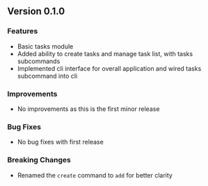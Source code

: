 ## Version 0.1.0

### Features
- Basic tasks module
- Added ability to create tasks and manage task list, with tasks subcommands
- Implemented cli interface for overall application and wired tasks subcommand into cli


### Improvements
- No improvements as this is the first minor release

### Bug Fixes
- No bug fixes with first release

### Breaking Changes
- Renamed the `create` command to `add` for better clarity

